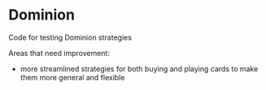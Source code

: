 # Dominion
Code for testing Dominion strategies

Areas that need improvement:
 - more streamlined strategies for both buying and playing cards to make them more general and flexible
